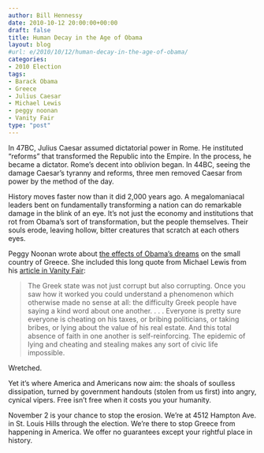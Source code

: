 ```yaml
---
author: Bill Hennessy
date: 2010-10-12 20:00:00+00:00
draft: false
title: Human Decay in the Age of Obama
layout: blog
#url: e/2010/10/12/human-decay-in-the-age-of-obama/
categories:
- 2010 Election
tags:
- Barack Obama
- Greece
- Julius Caesar
- Michael Lewis
- peggy noonan
- Vanity Fair
type: "post"
---
```


In 47BC, Julius Caesar assumed dictatorial power in Rome. He instituted “reforms” that transformed the Republic into the Empire. In the process, he became a dictator. Rome’s decent into oblivion began. In 44BC, seeing the damage Caesar’s tyranny and reforms, three men removed Caesar from power by the method of the day.

 

History moves faster now than it did 2,000 years ago. A megalomaniacal leaders bent on fundamentally transforming a nation can do remarkable damage in the blink of an eye. It’s not just the economy and institutions that rot from Obama’s sort of transformation, but the people themselves. Their souls erode, leaving hollow, bitter creatures that scratch at each others eyes. 

 

Peggy Noonan wrote about [the effects of Obama’s dreams](https://online.wsj.com/article/declarations.html) on the small country of Greece. She included this long quote from Michael Lewis from his [article in Vanity Fair](https://www.vanityfair.com/business/features/2010/10/greeks-bearing-bonds-201010):

 

>   
> 
> The Greek state was not just corrupt but also corrupting. Once you saw how it worked you could understand a phenomenon which otherwise made no sense at all: the difficulty Greek people have saying a kind word about one another. . . . Everyone is pretty sure everyone is cheating on his taxes, or bribing politicians, or taking bribes, or lying about the value of his real estate. And this total absence of faith in one another is self-reinforcing. The epidemic of lying and cheating and stealing makes any sort of civic life impossible. 
> 
> 

 

Wretched.

 

Yet it’s where America and Americans now aim: the shoals of soulless dissipation, turned by government handouts (stolen from us first) into angry, cynical vipers. Free isn’t free when it costs you your humanity.

 

November 2 is your chance to stop the erosion. We’re at 4512 Hampton Ave. in St. Louis Hills through the election. We’re there to stop Greece from happening in America. We offer no guarantees except your rightful place in history. 
